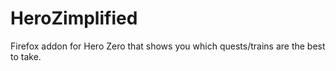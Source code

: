 # HeroZimplified
Firefox addon for Hero Zero that shows you which quests/trains are the best to take.

